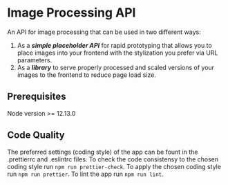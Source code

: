 # Image Processing API

An API for image processing that can be used in two different ways:

1. As a ***simple placeholder API*** for rapid prototyping that allows you to place images into your frontend with the stylization you prefer via URL parameters.
2. As a ***library*** to serve properly processed and scaled versions of your images to the frontend to reduce page load size. 

## Prerequisites

Node version >= 12.13.0


## Code Quality
The preferred settings (coding style) of the app can be fount in the .prettierrc and .eslintrc files.
To check the code consistensy to the chosen coding style run ```npm run prettier-check```.
To apply the chosen coding style run ```npm run prettier```.
To lint the app run ```npm run lint```.
